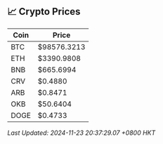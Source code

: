 ## 📈 Crypto Prices

| Coin | Price |
| ---- | ----- |
| BTC | $98576.3213 |
| ETH | $3390.9808 |
| BNB | $665.6994 |
| CRV | $0.4880 |
| ARB | $0.8471 |
| OKB | $50.6404 |
| DOGE | $0.4733 |

_Last Updated: 2024-11-23 20:37:29.07 +0800 HKT_